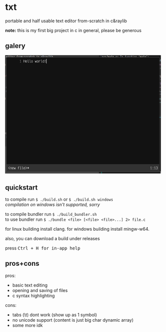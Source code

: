 
# txt
portable and half usable text editor from-scratch in c&raylib

**note:** this is my first big project in c in general, please be generous

## galery
![screenshot](assets/screenshot.png)

## quickstart
to compile run `$ ./build.sh` or `$ ./build.sh windows`<br/>
_compilation on windows isn't supported, sorry_

to compile bundler run `$ ./build_bundler.sh`<br/>
to use bundler run `$ ./bundle <file> [<file> <file>...] 2> file.c`

for linux building install clang. for windows building install mingw-w64.

also, you can download a build under releases

press <kbd>Ctrl</kdb> + <kbd>H</kbd> for in-app help

## pros+cons
pros:
- basic text editing
- opening and saving of files
- c syntax highlighting

cons:
- tabs (\t) dont work (show up as 1 symbol)
- no unicode support (content is just big char dynamic array)
- some more idk


